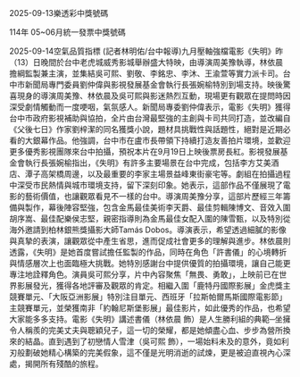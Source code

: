 
2025-09-13樂透彩中獎號碼

                                
114年 05~06月統一發票中獎號碼
                             
2025-09-14空氣品質指標
                              (記者林明佑/台中報導)九月壓軸強檔電影《失明》昨（13）日晚間於台中老虎城威秀影城舉辦盛大特映，由導演周美豫執導，林依晨擔綱監製兼主演，並集結吳可熙、劉敬、李銘忠、李沐、王渝萱等實力派卡司。台中市新聞局專門委員劉仲偉與影視發展基金會執行長張婉榆特別到場支持。映後驚喜現身的導演周美豫、林依晨及吳可熙與影迷熱烈互動，現場更有觀眾在提問時因深受劇情觸動而一度哽咽，氣氛感人。新聞局專委劉仲偉表示，電影《失明》獲得台中市政府影視補助與協拍，全片由台灣最堅強的主創與卡司共同打造，並改編自《父後七日》作家劉梓潔的同名獲獎小說，題材具挑戰性與話題性，絕對是近期必看的大銀幕作品。他強調，台中市在盧市長帶領下持續打造友善拍片環境，並歡迎更多優秀影視團隊來台中拍攝，預祝本片在9月19日上映後票房長紅。影視發展基金會執行長張婉榆指出，《失明》有許多主要場景在台中完成，包括李方艾美酒店、潭子高架橋周邊，以及最重要的李家主場景益峰東街豪宅等。劇組在拍攝過程中深受市民熱情與城市環境支持，留下深刻印象。她表示，這部作品不僅展現了電影的藝術價值，也讓觀眾看見不一樣的台中。導演周美豫分享，這部片歷經三年籌備與製作，幕後陣容堅強，包含金馬最佳美術李天爵、最佳剪輯陳博文、音效入圍胡序嵩、最佳配樂侯志堅，親密指導則為金馬最佳女配入圍的陳雪甄，以及特別從海外邀請到柏林銀熊獎攝影大師Tamás Dobos。導演表示，希望透過細膩的影像與真摯的表演，讓觀眾從中產生省思，進而促成社會更多的理解與進步。林依晨則透露，《失明》是她首度嘗試擔任監製的作品，同時在角色「許書儀」的心境轉折與情感層次上也面臨極大挑戰。她特別感謝台中提供優質的拍攝環境，讓自己能更專注地詮釋角色。演員吳可熙分享，片中內容聚焦「無畏、勇敢」，上映前已在世界影展發光，獲得各地評審及觀眾的肯定。相繼入圍「鹿特丹國際影展」金虎獎主競賽單元、「大阪亞洲影展」特別注目單元、西班牙「拉斯帕爾馬斯國際電影節」主競賽單元，並榮獲南非「約翰尼斯堡影展」最佳影片，如此優秀的作品，也希望大家能多多支持。電影《失明》講述書儀（林依晨 飾）是人生勝利組的典範─坐擁令人稱羨的完美丈夫與聰穎兒子，這一切的榮耀，都是她傾盡心血、步步為營所換來的結晶。直到遇到了初戀情人雪津（吳可熙 飾），一場始料未及的意外，竟如利刃般劃破她精心構築的完美假象，這不僅是光明消逝的試煉，更是被迫直視內心深處，揭開所有殘酷的旅程。